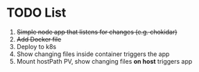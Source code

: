 # TODO List

1. ~~Simple node app that listens for changes (e.g. chokidar)~~
2. ~~Add Docker file~~
3. Deploy to k8s
4. Show changing files inside container triggers the app
5. Mount hostPath PV, show changing files **on host** triggers app
